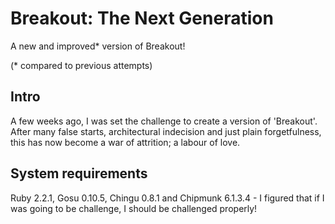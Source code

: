 Breakout: The Next Generation
=============================

A new and improved* version of Breakout!

(* compared to previous attempts)

Intro
-----

A few weeks ago, I was set the challenge to create a version of 'Breakout'. After many false starts, architectural indecision and just plain forgetfulness, this has now become a war of attrition; a labour of love.

System requirements
-------------------

Ruby 2.2.1, Gosu 0.10.5, Chingu 0.8.1 and Chipmunk 6.1.3.4 - I figured that if I was going to be challenge, I should be challenged properly!
